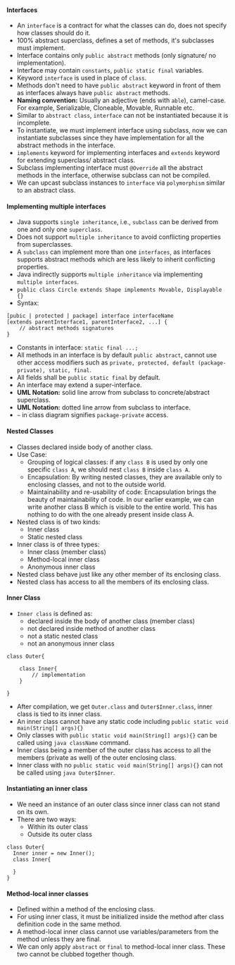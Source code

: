 #### Interfaces

- An `interface` is a contract for what the classes can do, does not specify how classes should do it.
- 100% abstract superclass, defines a set of methods, it's subclasses must implement.
- Interface contains only `public abstract` methods (only signature/ no implementation).
- Interface may contain `constants`, `public static final` variables.
- Keyword `interface` is used in place of `class`.
- Methods don't need to have `public abstract` keyword in front of them as interfaces always have `public abstract`
  methods.
- **Naming convention:** Usually an adjective (ends with `able`), camel-case. For example, Serializable, Cloneable,
  Movable, Runnable etc.
- Similar to `abstract class`, `interface` can not be instantiated because it is incomplete.
- To instantiate, we must implement interface using subclass, now we can instantiate subclasses since they have
  implementation for all the abstract methods in the interface.
- `implements` keyword for implementing interfaces and `extends` keyword for extending superclass/ abstract class.
- Subclass implementing interface must `@Override` all the abstract methods in the interface, otherwise subclass can not
  be compiled.
- We can upcast subclass instances to `interface` via `polymorphism` similar to an abstract class.

#### Implementing multiple interfaces

- Java supports `single inheritance`, i.e., `subclass` can be derived from one and only one `superclass`.
- Does not support `multiple inheritance` to avoid conflicting properties from superclasses.
- A `subclass` can implement more than one `interfaces`, as interfaces supports abstract methods which are less likely
  to inherit conflicting properties.
- Java indirectly supports `multiple inheritance` via implementing `multiple interfaces`.
- `public class Circle extends Shape implements Movable, Displayable {}`
- Syntax:

```
[pubic | protected | package] interface interfaceName 
[extends parentInterface1, parentInterface2, ...] {
    // abstract methods signatures
}
```

- Constants in interface: `static final ...;`
- All methods in an interface is by default `public abstract`, cannot use other access
  modifiers such as `private, protected, default (package-private), static, final`.
- All fields shall be `public static final` by default.
- An interface may extend a super-interface.
- **UML Notation:** solid line arrow from subclass to concrete/abstract superclass.
- **UML Notation:** dotted line arrow from subclass to interface.
- `~` in class diagram signifies `package-private` access.

#### Nested Classes

- Classes declared inside body of another class.
- Use Case:
    - Grouping of logical classes: if any `class B` is used by only one specific `class A`, we should nest `class B`
      inside `class A`.
    - Encapsulation: By writing nested classes, they are available only to enclosing classes, and not to the outside
      world.
    - Maintainability and re-usability of code: Encapsulation brings the beauty of maintainability of code. In our
      earlier example, we can write another class B which is visible to the entire world. This has nothing to do with
      the one already present inside class A.
- Nested class is of two kinds:
    - Inner class
    - Static nested class
- Inner class is of three types:
    - Inner class (member class)
    - Method-local inner class
    - Anonymous inner class
- Nested class behave just like any other member of its enclosing class.
- Nested class has access to all the members of its enclosing class.

#### Inner Class

- `Inner class` is defined as:
    - declared inside the body of another class (member class)
    - not declared inside method of another class
    - not a static nested class
    - not an anonymous inner class

```
class Outer{
 
    class Inner{
        // implementation
    }
    
}
```

- After compilation, we get `Outer.class` and `Outer$Inner.class`, inner class is tied to its inner class.
- An inner class cannot have any static code including `public static void main(String[] args){}`
- Only classes with `public static void main(String[] args){}` can be called using `java className` command.
- Inner class being a member of the outer class has access to all the members (private as well) of the outer enclosing
  class.
- Inner class with no `public static void main(String[] args){}` can not be called using `java Outer$Inner`.

#### Instantiating an inner class

- We need an instance of an outer class since inner class can not stand on its own.
- There are two ways:
    - Within its outer class
    - Outside its outer class

```
class Outer{
  Inner inner = new Inner();
  class Inner{
  
  }
}
```

#### Method-local inner classes

- Defined within a method of the enclosing class.
- For using inner class, it must be initialized inside the method after class definition code in the same method.
- A method-local inner class cannot use variables/parameters from the method unless they are final.
- We can only apply `abstract` or `final` to method-local inner class. These two cannot be clubbed together though.
